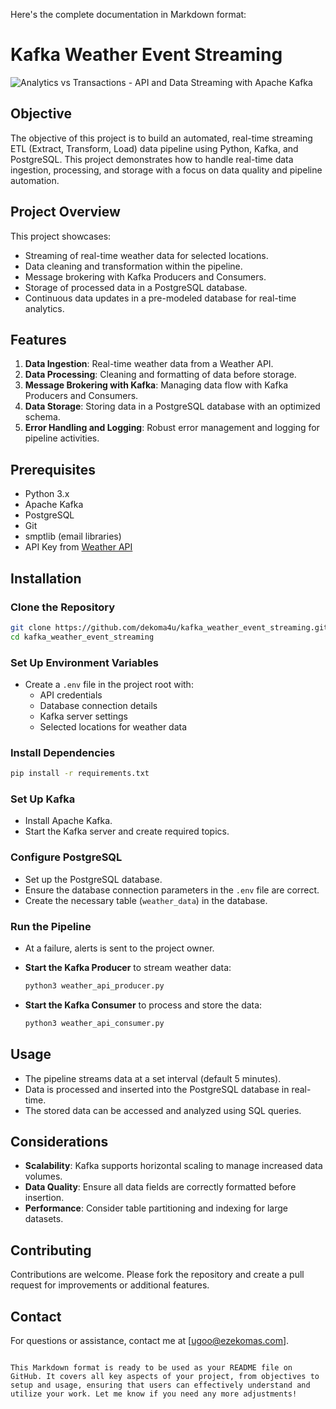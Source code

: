 Here's the complete documentation in Markdown format:


# Kafka Weather Event Streaming

![Analytics vs Transactions - API and Data Streaming with Apache Kafka](https://www.kai-waehner.de/wp-content/uploads/2022/03/Apache-Kafka-Transactions-API-vs-Big-Data-Lake-and-Batch-Analytics.png)

## Objective

The objective of this project is to build an automated, real-time streaming ETL (Extract, Transform, Load) data pipeline using Python, Kafka, and PostgreSQL. This project demonstrates how to handle real-time data ingestion, processing, and storage with a focus on data quality and pipeline automation.

## Project Overview

This project showcases:

- Streaming of real-time weather data for selected locations.
- Data cleaning and transformation within the pipeline.
- Message brokering with Kafka Producers and Consumers.
- Storage of processed data in a PostgreSQL database.
- Continuous data updates in a pre-modeled database for real-time analytics.

## Features

1. **Data Ingestion**: Real-time weather data from a Weather API.
2. **Data Processing**: Cleaning and formatting of data before storage.
3. **Message Brokering with Kafka**: Managing data flow with Kafka Producers and Consumers.
4. **Data Storage**: Storing data in a PostgreSQL database with an optimized schema.
5. **Error Handling and Logging**: Robust error management and logging for pipeline activities.

## Prerequisites

- Python 3.x
- Apache Kafka
- PostgreSQL
- Git
- smptlib (email libraries)
- API Key from [Weather API](https://www.weatherapi.com/docs/)

## Installation

### Clone the Repository

```bash
git clone https://github.com/dekoma4u/kafka_weather_event_streaming.git
cd kafka_weather_event_streaming
```

### Set Up Environment Variables

- Create a `.env` file in the project root with:
  - API credentials
  - Database connection details
  - Kafka server settings
  - Selected locations for weather data

### Install Dependencies

```bash
pip install -r requirements.txt
```

### Set Up Kafka

- Install Apache Kafka.
- Start the Kafka server and create required topics.

### Configure PostgreSQL

- Set up the PostgreSQL database.
- Ensure the database connection parameters in the `.env` file are correct.
- Create the necessary table (`weather_data`) in the database.

### Run the Pipeline
- At a failure, alerts is sent to the project owner.
  
- **Start the Kafka Producer** to stream weather data:

  ```bash
  python3 weather_api_producer.py
  ```

- **Start the Kafka Consumer** to process and store the data:

  ```bash
  python3 weather_api_consumer.py
  ```

## Usage

- The pipeline streams data at a set interval (default 5 minutes).
- Data is processed and inserted into the PostgreSQL database in real-time.
- The stored data can be accessed and analyzed using SQL queries.

## Considerations

- **Scalability**: Kafka supports horizontal scaling to manage increased data volumes.
- **Data Quality**: Ensure all data fields are correctly formatted before insertion.
- **Performance**: Consider table partitioning and indexing for large datasets.

## Contributing

Contributions are welcome. Please fork the repository and create a pull request for improvements or additional features.

## Contact

For questions or assistance, contact me at [ugoo@ezekomas.com].
```

This Markdown format is ready to be used as your README file on GitHub. It covers all key aspects of your project, from objectives to setup and usage, ensuring that users can effectively understand and utilize your work. Let me know if you need any more adjustments!
